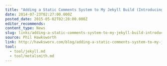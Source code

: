 ```yaml
---
title: "Adding a Static Comments System to My Jekyll Build (Introducing Poole)"
date: 2014-07-23T02:27:00.000Z
posted_date: 2015-05-02T02:28:00.000Z
editor_recommends:
content_type: News
slug: links/adding-a-static-comments-system-to-my-jekyll-build-introducing-poole
source: Phil Hawksworth
link: http://hawksworx.com/blog/adding-a-static-comments-system-to-my-jekyll-build/
tool:
  - tool/jekyll.md
  - tool/metalsmith.md
---
```





